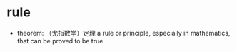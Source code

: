 # rule

- theorem: （尤指数学）定理 a rule or principle, especially in mathematics, that can be proved to be true
